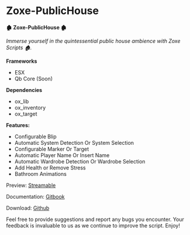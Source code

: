 # Zoxe-PublicHouse

**🏚️ Zoxe-PublicHouse 🏚️**

_Immerse yourself in the quintessential public house ambience with Zoxe Scripts 🏚️._

**Frameworks**

-   ESX
-   Qb Core (Soon)

**Dependencies**
-   ox_lib
-   ox_inventory
-   ox_target

**Features:**

-   Configurable Blip
-   Automatic System Detection Or System Selection
-   Configurable Marker Or Target
-   Automatic Player Name Or Insert Name
-   Automatic Wardrobe Detection Or Wardrobe Selection
-   Add Health or Remove Stress
-   Bathroom Animations

Preview: [Streamable](https://streamable.com/zuecqh)

Documentation: [Gitbook](https://zoxe-development.gitbook.io/home/)

Download: [Github](https://github.com/Zoxe-zx/Zoxe-PublicHouse)

Feel free to provide suggestions and report any bugs you encounter. Your feedback is invaluable to us as we continue to improve the script. Enjoy!
